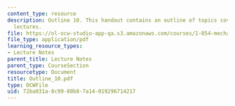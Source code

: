 ```yaml
---
content_type: resource
description: Outline 10. This handout contains an outline of topics covered in course
  lectures.
file: https://ol-ocw-studio-app-qa.s3.amazonaws.com/courses/1-054-mechanics-and-design-of-concrete-structures-spring-2004/72ba031a8c9988b87a14019296714217_Outline_10.pdf
file_type: application/pdf
learning_resource_types:
- Lecture Notes
parent_title: Lecture Notes
parent_type: CourseSection
resourcetype: Document
title: Outline_10.pdf
type: OCWFile
uid: 72ba031a-8c99-88b8-7a14-019296714217
---
```

